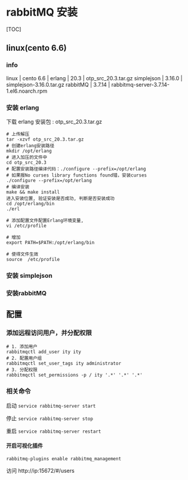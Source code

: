 # rabbitMQ 安装

[TOC]

## linux(cento 6.6)

### info

linux | cento 6.6 |
erlang | 20.3 | otp_src_20.3.tar.gz
simplejson | 3.16.0 | simplejson-3.16.0.tar.gz
rabbitMQ | 3.7.14 | rabbitmq-server-3.7.14-1.el6.noarch.rpm

### 安装 erlang

下载 erlang 安装包 : otp_src_20.3.tar.gz

```shell
# 上传解压
tar -xzvf otp_src_20.3.tar.gz
# 创建erlang安装路径
mkdir /opt/erlang
# 进入加压的文件中
cd otp_src_20.3
# 配置安装路径编译代码：./configure --prefix=/opt/erlang
# 如果报No curses library functions found错，安装curses
./configure --prefix=/opt/erlang
# 编译安装
make && make install
进入安装位置, 验证安装是否成功, 判断是否安装成功
cd /opt/erlang/bin
./erl

# 添加配置文件配置Erlang环境变量,
vi /etc/profile

# 增加
export PATH=$PATH:/opt/erlang/bin

# 使得文件生效
source  /etc/profile
```

### 安装 simplejson

### 安装rabbitMQ

## 配置

### 添加远程访问用户，并分配权限

```shell
# 1. 添加用户
rabbitmqctl add_user ity ity
# 2. 配置用户组
rabbitmqctl set_user_tags ity administrator
# 3. 分配权限
rabbitmqctl set_permissions -p / ity '.*' '.*' '.*'
```

### 相关命令

启动
`service rabbitmq-server start`

停止
`service rabbitmq-server stop`

重启
`service rabbitmq-server restart`

#### 开启可视化插件

`rabbitmq-plugins enable rabbitmq_management`

访问 http://ip:15672/#/users  